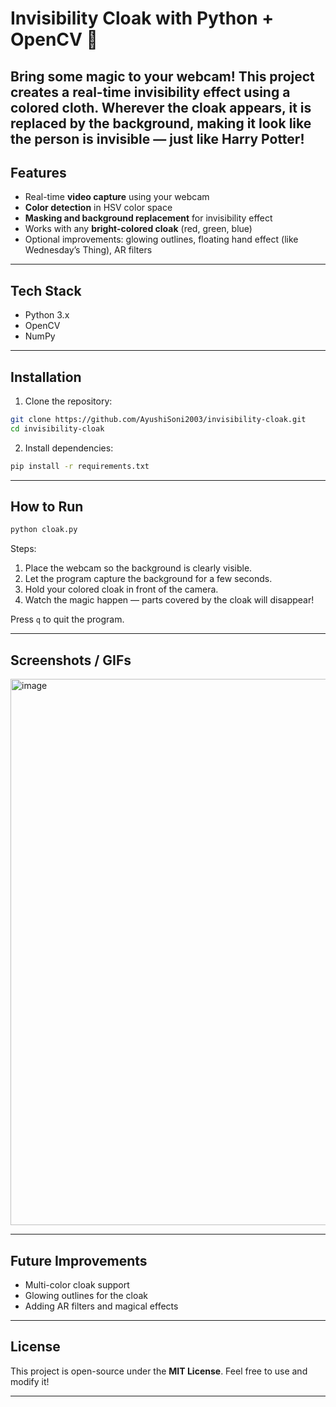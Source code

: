 # Invisibility Cloak with Python + OpenCV 🧴

Bring some magic to your webcam! This project creates a real-time **invisibility effect** using a colored cloth. Wherever the cloak appears, it is replaced by the background, making it look like the person is invisible — just like Harry Potter!
---

## Features

* Real-time **video capture** using your webcam
* **Color detection** in HSV color space
* **Masking and background replacement** for invisibility effect
* Works with any **bright-colored cloak** (red, green, blue)
* Optional improvements: glowing outlines, floating hand effect (like Wednesday’s Thing), AR filters

---

## Tech Stack

* Python 3.x
* OpenCV
* NumPy

---

## Installation

1. Clone the repository:

```bash
git clone https://github.com/AyushiSoni2003/invisibility-cloak.git
cd invisibility-cloak
```

2. Install dependencies:

```bash
pip install -r requirements.txt
```

---

## How to Run

```bash
python cloak.py
```

Steps:

1. Place the webcam so the background is clearly visible.
2. Let the program capture the background for a few seconds.
3. Hold your colored cloak in front of the camera.
4. Watch the magic happen — parts covered by the cloak will disappear!

Press `q` to quit the program.

---

## Screenshots / GIFs

<img width="1277" height="874" alt="image" src="https://github.com/user-attachments/assets/167a1467-5e66-47db-acf6-ba1698eaea6a" />


---

## Future Improvements

* Multi-color cloak support
* Glowing outlines for the cloak
* Adding AR filters and magical effects

---

## License

This project is open-source under the **MIT License**. Feel free to use and modify it!

---

